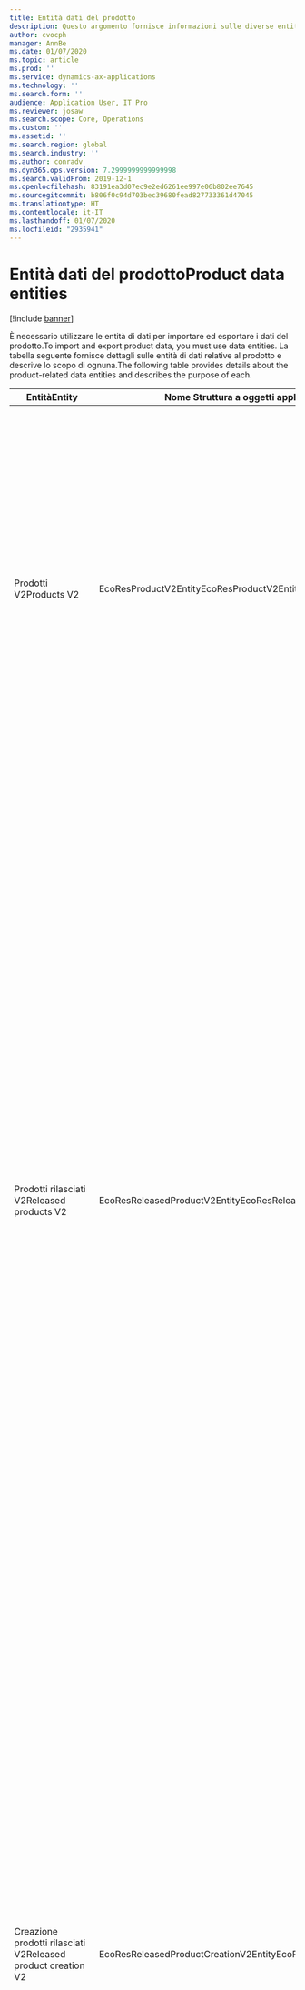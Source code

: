 ```yaml
---
title: Entità dati del prodotto
description: Questo argomento fornisce informazioni sulle diverse entità che possono essere utilizzate per importare ed esportare i dati di prodotto.
author: cvocph
manager: AnnBe
ms.date: 01/07/2020
ms.topic: article
ms.prod: ''
ms.service: dynamics-ax-applications
ms.technology: ''
ms.search.form: ''
audience: Application User, IT Pro
ms.reviewer: josaw
ms.search.scope: Core, Operations
ms.custom: ''
ms.assetid: ''
ms.search.region: global
ms.search.industry: ''
ms.author: conradv
ms.dyn365.ops.version: 7.2999999999999998
ms.search.validFrom: 2019-12-1
ms.openlocfilehash: 83191ea3d07ec9e2ed6261ee997e06b802ee7645
ms.sourcegitcommit: b806f0c94d703bec39680fead827733361d47045
ms.translationtype: HT
ms.contentlocale: it-IT
ms.lasthandoff: 01/07/2020
ms.locfileid: "2935941"
---
```

# <a name="product-data-entities"></a><span data-ttu-id="0946d-103">Entità dati del prodotto</span><span class="sxs-lookup"><span data-stu-id="0946d-103">Product data entities</span></span>

[!include [banner](../includes/banner.md)]

<span data-ttu-id="0946d-104">È necessario utilizzare le entità di dati per importare ed esportare i dati del prodotto.</span><span class="sxs-lookup"><span data-stu-id="0946d-104">To import and export product data, you must use data entities.</span></span> <span data-ttu-id="0946d-105">La tabella seguente fornisce dettagli sulle entità di dati relative al prodotto e descrive lo scopo di ognuna.</span><span class="sxs-lookup"><span data-stu-id="0946d-105">The following table provides details about the product-related data entities and describes the purpose of each.</span></span>

| <span data-ttu-id="0946d-106">Entità</span><span class="sxs-lookup"><span data-stu-id="0946d-106">Entity</span></span> | <span data-ttu-id="0946d-107">Nome Struttura a oggetti applicativi (AOT) (tipo)</span><span class="sxs-lookup"><span data-stu-id="0946d-107">Application Object Tree (AOT) name (type)</span></span> | <span data-ttu-id="0946d-108">Note</span><span class="sxs-lookup"><span data-stu-id="0946d-108">Notes</span></span> |
|--------|-------------------------------------------|-------|
| <span data-ttu-id="0946d-109">Prodotti V2</span><span class="sxs-lookup"><span data-stu-id="0946d-109">Products V2</span></span> | <span data-ttu-id="0946d-110">EcoResProductV2Entity</span><span class="sxs-lookup"><span data-stu-id="0946d-110">EcoResProductV2Entity</span></span> | <span data-ttu-id="0946d-111">Questa entità viene utilizzata per importare ed esportare prodotti specifici e rappresentazioni generali di prodotti condivisi.</span><span class="sxs-lookup"><span data-stu-id="0946d-111">This entity is used to import and export shared products-distinct products and product masters.</span></span> <span data-ttu-id="0946d-112">Permette di effettuare aggiornamenti.</span><span class="sxs-lookup"><span data-stu-id="0946d-112">It allows for updates.</span></span> <span data-ttu-id="0946d-113">Non supporta operazioni SQL basate su set.</span><span class="sxs-lookup"><span data-stu-id="0946d-113">It doesn't support set-based SQL operations.</span></span> <span data-ttu-id="0946d-114">È abilitata per Open Data Protocol (OData).</span><span class="sxs-lookup"><span data-stu-id="0946d-114">It's enabled for Open Data Protocol (OData).</span></span> |
| <span data-ttu-id="0946d-115">Prodotti rilasciati V2</span><span class="sxs-lookup"><span data-stu-id="0946d-115">Released products V2</span></span> | <span data-ttu-id="0946d-116">EcoResReleasedProductV2Entity</span><span class="sxs-lookup"><span data-stu-id="0946d-116">EcoResReleasedProductV2Entity</span></span> | <span data-ttu-id="0946d-117">Questa entità viene utilizzata per importare ed esportare prodotti specifici e rappresentazioni generali di prodotti rilasciati.</span><span class="sxs-lookup"><span data-stu-id="0946d-117">This entity is used to import and export released products-distinct products and product masters.</span></span> <span data-ttu-id="0946d-118">Permette di effettuare aggiornamenti.</span><span class="sxs-lookup"><span data-stu-id="0946d-118">It allows for updates.</span></span> <span data-ttu-id="0946d-119">Richiede che il prodotto condiviso sia già stato creato.</span><span class="sxs-lookup"><span data-stu-id="0946d-119">It requires that the shared product already be created.</span></span> <span data-ttu-id="0946d-120">Quando viene importato un nuovo prodotto rilasciato, viene creata una versione del prodotto condiviso.</span><span class="sxs-lookup"><span data-stu-id="0946d-120">When a new released product is imported, a release of the shared product occurs.</span></span> <span data-ttu-id="0946d-121">Esistono anche entità separate che possono essere utilizzate per importare ed esportare rappresentazioni generali di prodotto e varianti distinte rilasciate.</span><span class="sxs-lookup"><span data-stu-id="0946d-121">There are also separate entities that can be used to import and export released product masters and released distinct variants.</span></span> <span data-ttu-id="0946d-122">Questa entità non supporta operazioni SQL basate su set o operazioni di eliminazione.</span><span class="sxs-lookup"><span data-stu-id="0946d-122">This entity doesn't support set-based SQL operations or delete operations.</span></span> <span data-ttu-id="0946d-123">È abilitata per OData.</span><span class="sxs-lookup"><span data-stu-id="0946d-123">It's enabled for OData.</span></span> |
| <span data-ttu-id="0946d-124">Creazione prodotti rilasciati V2</span><span class="sxs-lookup"><span data-stu-id="0946d-124">Released product creation V2</span></span> | <span data-ttu-id="0946d-125">EcoResReleasedProductCreationV2Entity</span><span class="sxs-lookup"><span data-stu-id="0946d-125">EcoResReleasedProductCreationV2Entity</span></span> | <span data-ttu-id="0946d-126">Questa entità viene utilizzata per importare prodotti condivisi e prodotti rilasciati in un unico passaggio.</span><span class="sxs-lookup"><span data-stu-id="0946d-126">This entity is used to import shared products and released products in one step.</span></span> <span data-ttu-id="0946d-127">Sebbene supporti le esportazioni, l'utilizzo è sconsigliato poiché lo scopo dell'entità è la creazione del prodotto.</span><span class="sxs-lookup"><span data-stu-id="0946d-127">Although it supports exports, that use isn't recommended, because the purpose of the entity is product creation.</span></span> <span data-ttu-id="0946d-128">Non supporta gli aggiornamenti.</span><span class="sxs-lookup"><span data-stu-id="0946d-128">It doesn't support updates.</span></span> <span data-ttu-id="0946d-129">Supporta un set limitato di campi (campi disponibili nella finestra di dialogo di creazione del prodotto).</span><span class="sxs-lookup"><span data-stu-id="0946d-129">It supports a limited set of fields (fields that are available in the product creation dialog box).</span></span> <span data-ttu-id="0946d-130">Non supporta operazioni SQL basate su set.</span><span class="sxs-lookup"><span data-stu-id="0946d-130">It doesn't support set-based SQL operations.</span></span> <span data-ttu-id="0946d-131">Non è esposta attraverso OData.</span><span class="sxs-lookup"><span data-stu-id="0946d-131">It isn't exposed through OData.</span></span> |
| <span data-ttu-id="0946d-132">Varianti prodotto</span><span class="sxs-lookup"><span data-stu-id="0946d-132">Product variants</span></span> | <span data-ttu-id="0946d-133">EcoResProductVariantEntity</span><span class="sxs-lookup"><span data-stu-id="0946d-133">EcoResProductVariantEntity</span></span> | <span data-ttu-id="0946d-134">Questa entità viene utilizzata per importare ed esportare varianti di prodotti condivise.</span><span class="sxs-lookup"><span data-stu-id="0946d-134">This entity is used to import and export shared product variants.</span></span> <span data-ttu-id="0946d-135">Permette di effettuare aggiornamenti.</span><span class="sxs-lookup"><span data-stu-id="0946d-135">It allows for updates.</span></span> <span data-ttu-id="0946d-136">Richiede che i valori di dimensione siano già stati creati.</span><span class="sxs-lookup"><span data-stu-id="0946d-136">It requires that dimension values already be created.</span></span> <span data-ttu-id="0946d-137">La chiave di integrazione è il prodotto principale più le dimensioni del prodotto.</span><span class="sxs-lookup"><span data-stu-id="0946d-137">The integration key is the product master plus product dimensions.</span></span> <span data-ttu-id="0946d-138">Questa entità non supporta operazioni SQL basate su set.</span><span class="sxs-lookup"><span data-stu-id="0946d-138">This entity doesn't support set-based SQL operations.</span></span> <span data-ttu-id="0946d-139">È abilitata per OData.</span><span class="sxs-lookup"><span data-stu-id="0946d-139">It's enabled for OData.</span></span> <span data-ttu-id="0946d-140">Supporta operazioni di eliminazione.</span><span class="sxs-lookup"><span data-stu-id="0946d-140">It supports delete operations.</span></span> <span data-ttu-id="0946d-141">Non può essere estesa con l'aggiunta di nuove dimensioni del prodotto.</span><span class="sxs-lookup"><span data-stu-id="0946d-141">It can't be extended through the addition of new product dimensions.</span></span> |
| <span data-ttu-id="0946d-142">Varianti prodotto in base all'identificazione del numero di prodotto</span><span class="sxs-lookup"><span data-stu-id="0946d-142">Product variants by product number identification</span></span> | <span data-ttu-id="0946d-143">EcoResProductNumberIdentifiedProductVariantEntity</span><span class="sxs-lookup"><span data-stu-id="0946d-143">EcoResProductNumberIdentifiedProductVariantEntity</span></span> | <span data-ttu-id="0946d-144">Questa entità viene utilizzata per importare ed esportare varianti di prodotti condivise.</span><span class="sxs-lookup"><span data-stu-id="0946d-144">This entity is used to import and export shared product variants.</span></span> <span data-ttu-id="0946d-145">Permette di effettuare aggiornamenti.</span><span class="sxs-lookup"><span data-stu-id="0946d-145">It allows for updates.</span></span> <span data-ttu-id="0946d-146">Richiede che i valori di dimensione siano già stati creati.</span><span class="sxs-lookup"><span data-stu-id="0946d-146">It requires that dimension values already be created.</span></span> <span data-ttu-id="0946d-147">La chiave di integrazione è il numero del prodotto (mentre la chiave di integrazione per l'entità **Varianti del prodotto** è la rappresentazione generale del prodotto più le dimensioni del prodotto).</span><span class="sxs-lookup"><span data-stu-id="0946d-147">The integration key is the product number (whereas the integration key for the **Product variants** entity is the product master plus product dimensions).</span></span> |
| <span data-ttu-id="0946d-148">Varianti prodotti rilasciati</span><span class="sxs-lookup"><span data-stu-id="0946d-148">Released product variants</span></span> | <span data-ttu-id="0946d-149">EcoResReleasedProductVariantEntity</span><span class="sxs-lookup"><span data-stu-id="0946d-149">EcoResReleasedProductVariantEntity</span></span> | <span data-ttu-id="0946d-150">Questa entità viene utilizzata per importare ed esportare varianti di prodotti rilasciate.</span><span class="sxs-lookup"><span data-stu-id="0946d-150">This entity is used to import and export released product variants.</span></span> <span data-ttu-id="0946d-151">Permette di effettuare aggiornamenti.</span><span class="sxs-lookup"><span data-stu-id="0946d-151">It allows for updates.</span></span> <span data-ttu-id="0946d-152">Richiede che le varianti del prodotto condiviso siano già state create.</span><span class="sxs-lookup"><span data-stu-id="0946d-152">It requires that shared product variants already be created.</span></span> <span data-ttu-id="0946d-153">Quando viene importata una nuova variante del prodotto rilasciato, viene creata una versione della variante del prodotto condiviso.</span><span class="sxs-lookup"><span data-stu-id="0946d-153">When a new released product variant is imported, a release of the shared product variant occurs.</span></span> <span data-ttu-id="0946d-154">Questa entità non supporta operazioni SQL basate su set.</span><span class="sxs-lookup"><span data-stu-id="0946d-154">This entity doesn't support set-based SQL operations.</span></span> <span data-ttu-id="0946d-155">È abilitata per OData.</span><span class="sxs-lookup"><span data-stu-id="0946d-155">It's enabled for OData.</span></span> <span data-ttu-id="0946d-156">Sebbene supporti le operazioni di eliminazione, tale utilizzo attualmente causa il danneggiamento dei dati a causa di un bug nella piattaforma corrente.</span><span class="sxs-lookup"><span data-stu-id="0946d-156">Although it supports delete operations, that use currently causes data corruption because of a bug in the current platform.</span></span> <span data-ttu-id="0946d-157">Questa entità non può essere estesa con l'aggiunta di nuove dimensioni del prodotto.</span><span class="sxs-lookup"><span data-stu-id="0946d-157">This entity can't be extended through the addition of new product dimensions.</span></span> |
| <span data-ttu-id="0946d-158">Varianti prodotto rilasciate in base all'identificazione del numero di prodotto</span><span class="sxs-lookup"><span data-stu-id="0946d-158">Released product variants by product number identification</span></span> | <span data-ttu-id="0946d-159">EcoResProductNumberIdentifiedReleasedProductVariantEntity</span><span class="sxs-lookup"><span data-stu-id="0946d-159">EcoResProductNumberIdentifiedReleasedProductVariantEntity</span></span> | <span data-ttu-id="0946d-160">Questa entità è simile all'entità **Varianti del prodotto rilasciato** ma la chiave di integrazione è il numero del prodotto invece della rappresentazione generale del prodotto più le dimensioni del prodotto.</span><span class="sxs-lookup"><span data-stu-id="0946d-160">This entity resembles the **Released product variants** entity, but the integration key is the product number instead of the product master plus product dimensions.</span></span> <span data-ttu-id="0946d-161">Non può essere estesa con l'aggiunta di nuove dimensioni del prodotto.</span><span class="sxs-lookup"><span data-stu-id="0946d-161">It can be extended through the addition of new product dimensions.</span></span> |
| <span data-ttu-id="0946d-162">Prodotti rilasciati di vendita</span><span class="sxs-lookup"><span data-stu-id="0946d-162">Sellable released products</span></span> | <span data-ttu-id="0946d-163">EcoResSellableReleasedProductEntity</span><span class="sxs-lookup"><span data-stu-id="0946d-163">EcoResSellableReleasedProductEntity</span></span> | <span data-ttu-id="0946d-164">Questa entità viene utilizzata per esportare solo prodotti vendibili.</span><span class="sxs-lookup"><span data-stu-id="0946d-164">This entity is used to export only sellable products.</span></span> <span data-ttu-id="0946d-165">I prodotti vendibili sono prodotti con le informazioni necessarie per essere utilizzati in un ordine cliente.</span><span class="sxs-lookup"><span data-stu-id="0946d-165">Sellable products are products that have the information that they require in order to be used in a sales order.</span></span> <span data-ttu-id="0946d-166">Le stesse regole valgono quando un prodotto viene convalidato utilizzando la funzione **Convalida** nella pagina **Prodotti rilasciati**.</span><span class="sxs-lookup"><span data-stu-id="0946d-166">The same rules apply when a product is validated by using the **Validate** function on the **Released products** page.</span></span> |
| <span data-ttu-id="0946d-167">Prodotti specifici rilasciati V2</span><span class="sxs-lookup"><span data-stu-id="0946d-167">Released Distinct products V2</span></span> | <span data-ttu-id="0946d-168">EcoResDistinctProductV2Entity</span><span class="sxs-lookup"><span data-stu-id="0946d-168">EcoResDistinctProductV2Entity</span></span> | <span data-ttu-id="0946d-169">Questa entità viene utilizzata per esportare prodotti specifici.</span><span class="sxs-lookup"><span data-stu-id="0946d-169">This entity is used to export distinct products.</span></span> <span data-ttu-id="0946d-170">Tali prodotti specifici possono essere prodotti, prodotti di sottotipo e varianti di prodotto.</span><span class="sxs-lookup"><span data-stu-id="0946d-170">Those distinct products can be products, subtype products, and product variants.</span></span> |
| <span data-ttu-id="0946d-171">Rappresentazioni generali prodotti rilasciati V2</span><span class="sxs-lookup"><span data-stu-id="0946d-171">Released products masters V2</span></span> | <span data-ttu-id="0946d-172">EcoResProductMasterV2Entity</span><span class="sxs-lookup"><span data-stu-id="0946d-172">EcoResProductMasterV2Entity</span></span> | <span data-ttu-id="0946d-173">Questa entità viene utilizzata per importare ed esportare rappresentazioni generali di prodotto.</span><span class="sxs-lookup"><span data-stu-id="0946d-173">This entity is used to import and export product masters.</span></span> <span data-ttu-id="0946d-174">Non è abilitata per la gestione dei dati.</span><span class="sxs-lookup"><span data-stu-id="0946d-174">It isn't enabled for data management.</span></span> |
| <span data-ttu-id="0946d-175">Articolo - codice a barre</span><span class="sxs-lookup"><span data-stu-id="0946d-175">Item - bar code</span></span> | <span data-ttu-id="0946d-176">EcoResProductBarcodeEntity</span><span class="sxs-lookup"><span data-stu-id="0946d-176">EcoResProductBarcodeEntity</span></span> | <span data-ttu-id="0946d-177">Questa entità viene utilizzata per esportare prodotti e codici a barre.</span><span class="sxs-lookup"><span data-stu-id="0946d-177">This entity is used to export products and bar codes.</span></span> |
| <span data-ttu-id="0946d-178">Stati del ciclo di vita prodotto</span><span class="sxs-lookup"><span data-stu-id="0946d-178">Product lifecycle states</span></span> | <span data-ttu-id="0946d-179">EcoResProductLifecycleSateEntity</span><span class="sxs-lookup"><span data-stu-id="0946d-179">EcoResProductLifecycleSateEntity</span></span> | <span data-ttu-id="0946d-180">Questa entità viene utilizzata per importare ed esportare i diversi stati del ciclo di vita del prodotto che possono essere assegnati a un prodotto.</span><span class="sxs-lookup"><span data-stu-id="0946d-180">This entity is used to import and export the different product lifecycle states that can be assigned to a product.</span></span> |

> [!NOTE]
> <span data-ttu-id="0946d-181">È possibile utilizzare l'entità dati **Prodotti rilasciati V2** per importare prodotti nel sistema solo se il prodotto condiviso è già stato creato.</span><span class="sxs-lookup"><span data-stu-id="0946d-181">You can use the **Released Products V2** data entity to import products into the system only if the shared product has already been created.</span></span> <span data-ttu-id="0946d-182">Altrimenti, per importare prodotti nel sistema, è necessario utilizzare l'entità dati **Creazione prodotto**.</span><span class="sxs-lookup"><span data-stu-id="0946d-182">Otherwise, to import products into the system, you must use the **Product creation** data entity.</span></span>
